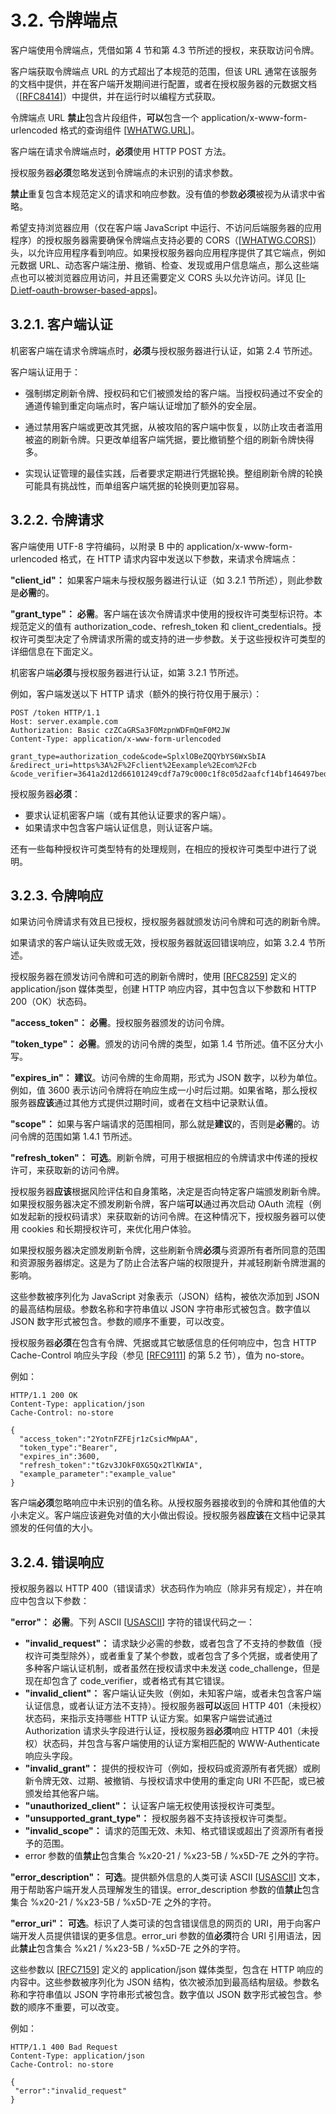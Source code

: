 # 3.2. 令牌端点

客户端使用令牌端点，凭借如第 4 节和第 4.3 节所述的授权，来获取访问令牌。

客户端获取令牌端点 URL 的方式超出了本规范的范围，但该 URL 通常在该服务的文档中提供，并在客户端开发期间进行配置，或者在授权服务器的元数据文档（[[RFC8414](https://www.rfc-editor.org/info/rfc8414)]）中提供，并在运行时以编程方式获取。

令牌端点 URL **禁止**包含片段组件，**可以**包含一个 application/x-www-form-urlencoded 格式的查询组件 [[WHATWG.URL](https://url.spec.whatwg.org/)]。

客户端在请求令牌端点时，**必须**使用 HTTP POST 方法。

授权服务器**必须**忽略发送到令牌端点的未识别的请求参数。

**禁止**重复包含本规范定义的请求和响应参数。没有值的参数**必须**被视为从请求中省略。

希望支持浏览器应用（仅在客户端 JavaScript 中运行、不访问后端服务器的应用程序）的授权服务器需要确保令牌端点支持必要的 CORS（[[WHATWG.CORS](https://fetch.spec.whatwg.org/#http-cors-protocol)]）头，以允许应用程序看到响应。如果授权服务器向应用程序提供了其它端点，例如元数据 URL、动态客户端注册、撤销、检查、发现或用户信息端点，那么这些端点也可以被浏览器应用访问，并且还需要定义 CORS 头以允许访问。详见 [[I-D.ietf-oauth-browser-based-apps](https://datatracker.ietf.org/doc/html/draft-ietf-oauth-browser-based-apps-15)]。

## 3.2.1. 客户端认证

机密客户端在请求令牌端点时，**必须**与授权服务器进行认证，如第 2.4 节所述。

客户端认证用于：

- 强制绑定刷新令牌、授权码和它们被颁发给的客户端。当授权码通过不安全的通道传输到重定向端点时，客户端认证增加了额外的安全层。

- 通过禁用客户端或更改其凭据，从被攻陷的客户端中恢复，以防止攻击者滥用被盗的刷新令牌。只更改单组客户端凭据，要比撤销整个组的刷新令牌快得多。

- 实现认证管理的最佳实践，后者要求定期进行凭据轮换。整组刷新令牌的轮换可能具有挑战性，而单组客户端凭据的轮换则更加容易。

## 3.2.2. 令牌请求

客户端使用 UTF-8 字符编码，以附录 B 中的 application/x-www-form-urlencoded 格式，在 HTTP 请求内容中发送以下参数，来请求令牌端点：

**"client_id"：** 如果客户端未与授权服务器进行认证（如 3.2.1 节所述），则此参数是**必需**的。

**"grant_type"：** **必需**。客户端在该次令牌请求中使用的授权许可类型标识符。本规范定义的值有 authorization_code、refresh_token 和 client_credentials。授权许可类型决定了令牌请求所需的或支持的进一步参数。关于这些授权许可类型的详细信息在下面定义。

机密客户端**必须**与授权服务器进行认证，如第 3.2.1 节所述。

例如，客户端发送以下 HTTP 请求（额外的换行符仅用于展示）：

```http
POST /token HTTP/1.1
Host: server.example.com
Authorization: Basic czZCaGRSa3F0MzpnWDFmQmF0M2JW
Content-Type: application/x-www-form-urlencoded

grant_type=authorization_code&code=SplxlOBeZQQYbYS6WxSbIA
&redirect_uri=https%3A%2F%2Fclient%2Eexample%2Ecom%2Fcb
&code_verifier=3641a2d12d66101249cdf7a79c000c1f8c05d2aafcf14bf146497bed
```

授权服务器**必须**：

- 要求认证机密客户端（或有其他认证要求的客户端）。
- 如果请求中包含客户端认证信息，则认证客户端。

还有一些每种授权许可类型特有的处理规则，在相应的授权许可类型中进行了说明。

## 3.2.3. 令牌响应

如果访问令牌请求有效且已授权，授权服务器就颁发访问令牌和可选的刷新令牌。

如果请求的客户端认证失败或无效，授权服务器就返回错误响应，如第 3.2.4 节所述。

授权服务器在颁发访问令牌和可选的刷新令牌时，使用 [[RFC8259](https://www.rfc-editor.org/info/rfc8259)] 定义的 application/json 媒体类型，创建 HTTP 响应内容，其中包含以下参数和 HTTP 200（OK）状态码。

**"access_token"：** **必需**。授权服务器颁发的访问令牌。

**"token_type"：** **必需**。颁发的访问令牌的类型，如第 1.4 节所述。值不区分大小写。

**"expires_in"：** **建议**。访问令牌的生命周期，形式为 JSON 数字，以秒为单位。例如，值 3600 表示访问令牌将在响应生成一小时后过期。如果省略，那么授权服务器**应该**通过其他方式提供过期时间，或者在文档中记录默认值。

**"scope"：** 如果与客户端请求的范围相同，那么就是**建议**的，否则是**必需**的。访问令牌的范围如第 1.4.1 节所述。

**"refresh_token"：** **可选**。刷新令牌，可用于根据相应的令牌请求中传递的授权许可，来获取新的访问令牌。

授权服务器**应该**根据风险评估和自身策略，决定是否向特定客户端颁发刷新令牌。如果授权服务器决定不颁发刷新令牌，客户端**可以**通过再次启动 OAuth 流程（例如发起新的授权码请求）来获取新的访问令牌。在这种情况下，授权服务器可以使用 cookies 和长期授权许可，来优化用户体验。

如果授权服务器决定颁发刷新令牌，这些刷新令牌**必须**与资源所有者所同意的范围和资源服务器绑定。这是为了防止合法客户端的权限提升，并减轻刷新令牌泄漏的影响。

这些参数被序列化为 JavaScript 对象表示（JSON）结构，被依次添加到 JSON 的最高结构层级。参数名称和字符串值以 JSON 字符串形式被包含。数字值以 JSON 数字形式被包含。参数的顺序不重要，可以改变。

授权服务器**必须**在包含有令牌、凭据或其它敏感信息的任何响应中，包含 HTTP Cache-Control 响应头字段（参见 [[RFC9111](https://www.rfc-editor.org/info/rfc9111)] 的第 5.2 节），值为 no-store。

例如：

```http
HTTP/1.1 200 OK
Content-Type: application/json
Cache-Control: no-store

{
  "access_token":"2YotnFZFEjr1zCsicMWpAA",
  "token_type":"Bearer",
  "expires_in":3600,
  "refresh_token":"tGzv3JOkF0XG5Qx2TlKWIA",
  "example_parameter":"example_value"
}
```

客户端**必须**忽略响应中未识别的值名称。从授权服务器接收到的令牌和其他值的大小未定义。客户端应该避免对值的大小做出假设。授权服务器**应该**在文档中记录其颁发的任何值的大小。

## 3.2.4. 错误响应

授权服务器以 HTTP 400（错误请求）状态码作为响应（除非另有规定），并在响应中包含以下参数：

**"error"：** **必需**。下列 ASCII [[USASCII](https://datatracker.ietf.org/doc/html/draft-ietf-oauth-v2-1-10#USASCII)] 字符的错误代码之一：

- **"invalid_request"：** 请求缺少必需的参数，或者包含了不支持的参数值（授权许可类型除外），或者重复了某个参数，或者包含了多个凭据，或者使用了多种客户端认证机制，或者虽然在授权请求中未发送 code_challenge，但是现在却包含了 code_verifier，或者格式有其它错误。
- **"invalid_client"：** 客户端认证失败（例如，未知客户端，或者未包含客户端认证信息，或者认证方法不支持）。授权服务器**可以**返回 HTTP 401（未授权）状态码，来指示支持哪些 HTTP 认证方案。如果客户端尝试通过 Authorization 请求头字段进行认证，授权服务器**必须**响应 HTTP 401（未授权）状态码，并包含与客户端使用的认证方案相匹配的 WWW-Authenticate 响应头字段。
- **"invalid_grant"：** 提供的授权许可（例如，授权码或资源所有者凭据）或刷新令牌无效、过期、被撤销、与授权请求中使用的重定向 URI 不匹配，或已被颁发给其他客户端。
- **"unauthorized_client"：** 认证客户端无权使用该授权许可类型。
- **"unsupported_grant_type"：** 授权服务器不支持该授权许可类型。
- **"invalid_scope"：** 请求的范围无效、未知、格式错误或超出了资源所有者授予的范围。
- error 参数的值**禁止**包含集合 %x20-21 / %x23-5B / %x5D-7E 之外的字符。

**"error_description"：** **可选**。提供额外信息的人类可读 ASCII [[USASCII](https://datatracker.ietf.org/doc/html/draft-ietf-oauth-v2-1-10#USASCII)] 文本，用于帮助客户端开发人员理解发生的错误。error_description 参数的值**禁止**包含集合 %x20-21 / %x23-5B / %x5D-7E 之外的字符。

**"error_uri"：** **可选**。标识了人类可读的包含错误信息的网页的 URI，用于向客户端开发人员提供错误的更多信息。error_uri 参数的值**必须**符合 URI 引用语法，因此**禁止**包含集合 %x21 / %x23-5B / %x5D-7E 之外的字符。

这些参数以 [[RFC7159](https://www.rfc-editor.org/info/rfc7159)] 定义的 application/json 媒体类型，包含在 HTTP 响应的内容中。这些参数被序列化为 JSON 结构，依次被添加到最高结构层级。参数名称和字符串值以 JSON 字符串形式被包含。数字值以 JSON 数字形式被包含。参数的顺序不重要，可以改变。

例如：

```http
HTTP/1.1 400 Bad Request
Content-Type: application/json
Cache-Control: no-store

{
 "error":"invalid_request"
}
```
